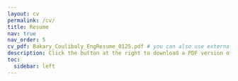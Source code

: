```yaml
---
layout: cv
permalink: /cv/
title: Resume
nav: true
nav_order: 5
cv_pdf: Bakary_Coulibaly_EngResume_0125.pdf # you can also use external links here
description: Click the button at the right to download a PDF version of my resume.
toc:
  sidebar: left
---
```

